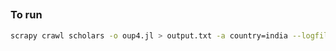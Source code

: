 ##

### To run
```bash 
scrapy crawl scholars -o oup4.jl > output.txt -a country=india --logfile log4.txt
```